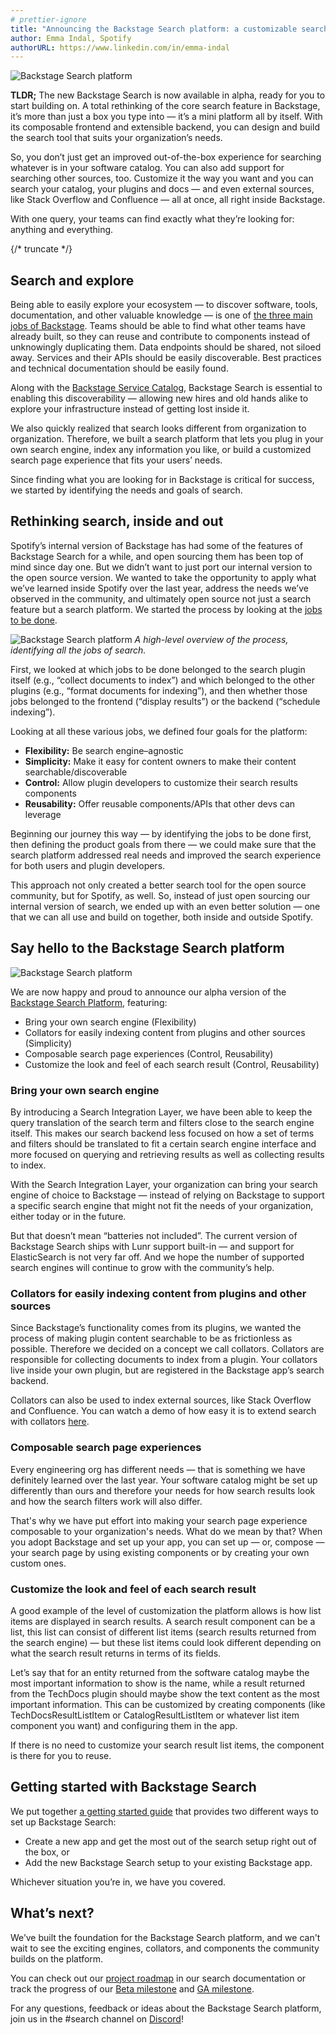 ```yaml
---
# prettier-ignore
title: "Announcing the Backstage Search platform: a customizable search tool built just for you"
author: Emma Indal, Spotify
authorURL: https://www.linkedin.com/in/emma-indal
---
```


![Backstage Search platform](assets/21-06-24/backstage-search-platform.png)

**TLDR;** The new Backstage Search is now available in alpha, ready for you to start building on. A total rethinking of the core search feature in Backstage, it’s more than just a box you type into — it’s a mini platform all by itself. With its composable frontend and extensible backend, you can design and build the search tool that suits your organization’s needs.

So, you don’t just get an improved out-of-the-box experience for searching whatever is in your software catalog. You can also add support for searching other sources, too. Customize it the way you want and you can search your catalog, your plugins and docs — and even external sources, like Stack Overflow and Confluence — all at once, all right inside Backstage.

With one query, your teams can find exactly what they’re looking for: anything and everything.

<!-- prettier-ignore -->
{/* truncate */}

## Search and explore

Being able to easily explore your ecosystem — to discover software, tools, documentation, and other valuable knowledge — is one of [the three main jobs of Backstage](https://backstage.io/blog/2021/05/20/adopting-backstage#three-jobs-create-manage-explore). Teams should be able to find what other teams have already built, so they can reuse and contribute to components instead of unknowingly duplicating them. Data endpoints should be shared, not siloed away. Services and their APIs should be easily discoverable. Best practices and technical documentation should be easily found.

Along with the [Backstage Service Catalog](https://backstage.io/blog/2020/06/22/backstage-service-catalog-alpha), Backstage Search is essential to enabling this discoverability — allowing new hires and old hands alike to explore your infrastructure instead of getting lost inside it.

We also quickly realized that search looks different from organization to organization. Therefore, we built a search platform that lets you plug in your own search engine, index any information you like, or build a customized search page experience that fits your users’ needs.

Since finding what you are looking for in Backstage is critical for success, we started by identifying the needs and goals of search.

## Rethinking search, inside and out

Spotify’s internal version of Backstage has had some of the features of Backstage Search for a while, and open sourcing them has been top of mind since day one. But we didn’t want to just port our internal version to the open source version. We wanted to take the opportunity to apply what we’ve learned inside Spotify over the last year, address the needs we’ve observed in the community, and ultimately open source not just a search feature but a search platform. We started the process by looking at the [jobs to be done](https://hbr.org/2016/09/know-your-customers-jobs-to-be-done).

![Backstage Search platform](assets/21-06-24/jobs-to-be-done.png)
_A high-level overview of the process, identifying all the jobs of search._

First, we looked at which jobs to be done belonged to the search plugin itself (e.g., “collect documents to index”) and which belonged to the other plugins (e.g., “format documents for indexing”), and then whether those jobs belonged to the frontend (“display results”) or the backend (“schedule indexing”).

Looking at all these various jobs, we defined four goals for the platform:

- **Flexibility:** Be search engine–agnostic
- **Simplicity:** Make it easy for content owners to make their content searchable/discoverable
- **Control:** Allow plugin developers to customize their search results components
- **Reusability:** Offer reusable components/APIs that other devs can leverage

Beginning our journey this way — by identifying the jobs to be done first, then defining the product goals from there — we could make sure that the search platform addressed real needs and improved the search experience for both users and plugin developers.

This approach not only created a better search tool for the open source community, but for Spotify, as well. So, instead of just open sourcing our internal version of search, we ended up with an even better solution — one that we can all use and build on together, both inside and outside Spotify.

## Say hello to the Backstage Search platform

![Backstage Search platform](assets/21-06-24/search-results.png)

We are now happy and proud to announce our alpha version of the [Backstage Search Platform](https://backstage.io/docs/features/search/architecture), featuring:

- Bring your own search engine (Flexibility)
- Collators for easily indexing content from plugins and other sources (Simplicity)
- Composable search page experiences (Control, Reusability)
- Customize the look and feel of each search result (Control, Reusability)

### Bring your own search engine

By introducing a Search Integration Layer, we have been able to keep the query translation of the search term and filters close to the search engine itself. This makes our search backend less focused on how a set of terms and filters should be translated to fit a certain search engine interface and more focused on querying and retrieving results as well as collecting results to index.

With the Search Integration Layer, your organization can bring your search engine of choice to Backstage — instead of relying on Backstage to support a specific search engine that might not fit the needs of your organization, either today or in the future.

But that doesn’t mean “batteries not included”. The current version of Backstage Search ships with Lunr support built-in — and support for ElasticSearch is not very far off. And we hope the number of supported search engines will continue to grow with the community’s help.

### Collators for easily indexing content from plugins and other sources

Since Backstage’s functionality comes from its plugins, we wanted the process of making plugin content searchable to be as frictionless as possible. Therefore we decided on a concept we call collators. Collators are responsible for collecting documents to index from a plugin. Your collators live inside your own plugin, but are registered in the Backstage app’s search backend.

Collators can also be used to index external sources, like Stack Overflow and Confluence. You can watch a demo of how easy it is to extend search with collators [here](https://youtu.be/Z78FFaObTfk?t=339).

### Composable search page experiences

Every engineering org has different needs — that is something we have definitely learned over the last year. Your software catalog might be set up differently than ours and therefore your needs for how search results look and how the search filters work will also differ.

That's why we have put effort into making your search page experience composable to your organization's needs. What do we mean by that? When you adopt Backstage and set up your app, you can set up — or, compose — your search page by using existing components or by creating your own custom ones.

### Customize the look and feel of each search result

A good example of the level of customization the platform allows is how list items are displayed in search results. A search result component can be a list, this list can consist of different list items (search results returned from the search engine) — but these list items could look different depending on what the search result returns in terms of its fields.

Let’s say that for an entity returned from the software catalog maybe the most important information to show is the name, while a result returned from the TechDocs plugin should maybe show the text content as the most important information. This can be customized by creating <CustomResultListItem /> components (like TechDocsResultListItem or CatalogResultListItem or whatever list item component you want) and configuring them in the app.

If there is no need to customize your search result list items, the <DefaultResultListItem /> component is there for you to reuse.

## Getting started with Backstage Search

We put together [a getting started guide](https://backstage.io/docs/features/search/getting-started) that provides two different ways to set up Backstage Search:

- Create a new app and get the most out of the search setup right out of the box, or
- Add the new Backstage Search setup to your existing Backstage app.

Whichever situation you’re in, we have you covered.

## What’s next?

We’ve built the foundation for the Backstage Search platform, and we can't wait to see the exciting engines, collators, and components the community builds on the platform.

You can check out our [project roadmap](https://backstage.io/docs/features/search/#project-roadmap) in our search documentation or track the progress of our [Beta milestone](https://github.com/backstage/backstage/milestone/27) and [GA milestone](https://github.com/backstage/backstage/milestone/28).

For any questions, feedback or ideas about the Backstage Search platform, join us in the #search channel on [Discord](https://discord.gg/backstage-687207715902193673)!
